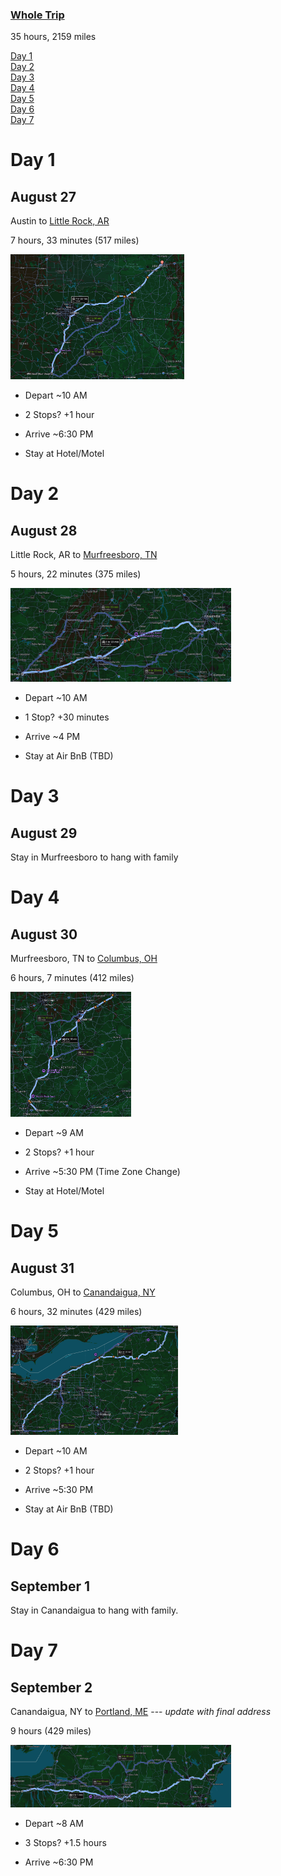 ### [Whole Trip](https://maps.app.goo.gl/MdMXAQ76ksYJKyqo7)
35 hours, 2159 miles

[Day 1](#"day-1)<br>
[Day 2](#day-2)<br>
[Day 3](#day-3)<br>
[Day 4](#day-4)<br>
[Day 5](#day-5)<br>
[Day 6](#day-6)<br>
[Day 7](#day-7)<br>


# Day 1
## August 27

Austin to [Little Rock, AR](https://maps.app.goo.gl/RSqsVbbEEius8Uhy6)

7 hours, 33 minutes (517 miles)

<img src="images/AUS_TX-LR_AR.png" height="200">

- Depart ~10 AM

- 2 Stops? +1 hour

- Arrive ~6:30 PM

- Stay at Hotel/Motel

# Day 2
## August 28
Little Rock, AR to [Murfreesboro, TN](https://maps.app.goo.gl/bVtnWE2aw6Twp9RWA)

5 hours, 22 minutes (375 miles)

<img src="images/LR_AR-MUR_TN.png" height="150">

- Depart ~10 AM

- 1 Stop? +30 minutes

- Arrive ~4 PM

- Stay at Air BnB (TBD)

# Day 3
## August 29
Stay in Murfreesboro to hang with family

# Day 4
## August 30
Murfreesboro, TN to [Columbus, OH](https://maps.app.goo.gl/Q4yeC6588fyNRwJHA)

6 hours, 7 minutes (412 miles)

<img src="images/MUR_TN-COL_OH.png" height="200">

- Depart ~9 AM

- 2 Stops? +1 hour

- Arrive ~5:30 PM (Time Zone Change)

- Stay at Hotel/Motel

# Day 5
## August 31

Columbus, OH to [Canandaigua, NY](https://maps.app.goo.gl/rc2MMeUWn7wRtm9f6)

6 hours, 32 minutes (429 miles)

<img src="images/COL_OH-CAN_NY.png" height="175">

- Depart ~10 AM

- 2 Stops? +1 hour 

- Arrive ~5:30 PM

- Stay at Air BnB (TBD)

# Day 6
## September 1

Stay in Canandaigua to hang with family.

# Day 7
## September 2

Canandaigua, NY to [Portland, ME](https://maps.app.goo.gl/X56vmV43XoPi2mTK6) --- *update with final address*

9 hours (429 miles)

<img src="images/CAN_NY-POR_ME.png" height="100">

- Depart ~8 AM

- 3 Stops? +1.5 hours

- Arrive ~6:30 PM